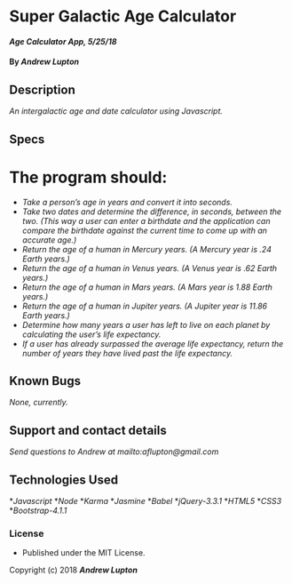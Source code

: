 # Super Galactic Age Calculator

#### _Age Calculator App, 5/25/18_

#### By _**Andrew Lupton**_

## Description
_An intergalactic age and date calculator using Javascript._

## Specs
# The program should:
* _Take a person’s age in years and convert it into seconds._
* _Take two dates and determine the difference, in seconds, between the two. (This way a user can enter a birthdate and the application can compare the birthdate against the current time to come up with an accurate age.)_
* _Return the age of a human in Mercury years. (A Mercury year is .24 Earth years.)_
* _Return the age of a human in Venus years. (A Venus year is .62 Earth years.)_
* _Return the age of a human in Mars years. (A Mars year is 1.88 Earth years.)_
* _Return the age of a human in Jupiter years. (A Jupiter year is 11.86 Earth years.)_
* _Determine how many years a user has left to live on each planet by calculating the user’s life expectancy._
* _If a user has already surpassed the average life expectancy, return the number of years they have lived past the life expectancy._


## Known Bugs

_None, currently._

## Support and contact details

_Send questions to Andrew at mailto:aflupton@gmail.com_

## Technologies Used
 *_Javascript_
 *_Node_
 *_Karma_
 *_Jasmine_
 *_Babel_
 *_jQuery-3.3.1_
 *_HTML5_
 *_CSS3_
 *_Bootstrap-4.1.1_

### License
* Published under the MIT License.

Copyright (c) 2018 **_Andrew Lupton_**
